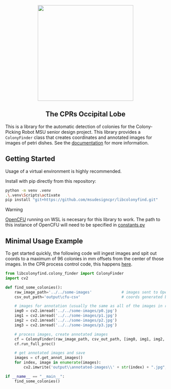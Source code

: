 <p align="center">
<img src="https://github.com/msudesigncpr/libcolonyfind/assets/80931988/908e0e52-19ae-4aa0-b7cd-61098523dafb" width="300">
</p>

<h2 align="center">The CPRs Occipital Lobe</h2>

This is a library for the automatic detection of colonies for the Colony-Picking Robot 
MSU senior design project. This library provides a `ColonyFinder` class that 
creates coordinates and annotated images for images of petri dishes.
See the [documentation][apidocs] for more information. 


[apidocs]: https://msudesigncpr.github.io/libcolonyfind/libcolonyfind/colony_finder.html

## Getting Started

Usage of a virtual environment is highly recommended.

Install with pip directly from this repository:

```sh
python -m venv .venv
.\.venv\Scripts\activate 
pip install "git+https://github.com/msudesigncpr/libcolonyfind.git"
```

> [!WARNING]
> [OpenCFU](https://github.com/msudesigncpr/OpenCFU/tree/master) running on WSL is necesary for this library to work.
> The path to this instance of OpenCFU will need to be specified in
> [constants.py](https://github.com/msudesigncpr/libcolonyfind/blob/5507e8dfbcfe86470950627f8870ba7f2ad7b9e1/src/libcolonyfind/constants.py#L31-L34)



## Minimal Usage Example

To get started quickly, the following code will ingest images and spit out coords to a maximum of 96 colonies in mm offsets from the center of those images.
In the CPR process control code, this happens [here](https://github.com/msudesigncpr/slate-ui/blob/b9b4d9cf43f448a9027532bd028ca4dd8efafabc/src/slate_ui/process_control.py#L218-L225).


```python
from libcolonyfind.colony_finder import ColonyFinder
import cv2

def find_some_colonies():
    raw_image_path='../../some-images'             # images sent to OpenCFU
    csv_out_path='output\cfu-csv'                  # coords generated by OpenCFU are sent here

    # images for annotation (usually the same as all of the images in raw_images_path, but we don't just use the path to give more agency to proc control)
    img0 = cv2.imread('../../some-images/p0.jpg')
    img1 = cv2.imread('../../some-images/p1.jpg')
    img2 = cv2.imread('../../some-images/p2.jpg')
    img3 = cv2.imread('../../some-images/p3.jpg')

    # process images, create annotated images
    cf = ColonyFinder(raw_image_path, csv_out_path, [img0, img1, img2, img3])
    cf.run_full_proc() 

    # get annotated images and save
    images = cf.get_annot_images()                  
    for index, image in enumerate(images):
        cv2.imwrite('output\\annotated-images\\' + str(index) + ".jpg", images)

if __name__ == "__main__":
    find_some_colonies()
```
